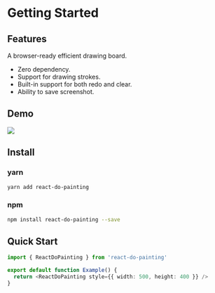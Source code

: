 # Getting Started

## Features

A browser-ready efficient drawing board.

- Zero dependency.
- Support for drawing strokes.
- Built-in support for both redo and clear.
- Ability to save screenshot.

## Demo

![](/react-do-painting/demo.gif)

## Install

### yarn

```bash
yarn add react-do-painting
```

### npm

```bash
npm install react-do-painting --save
```

## Quick Start

```typescript
import { ReactDoPainting } from 'react-do-painting'

export default function Example() {
  return <ReactDoPainting style={{ width: 500, height: 400 }} />
}
```
